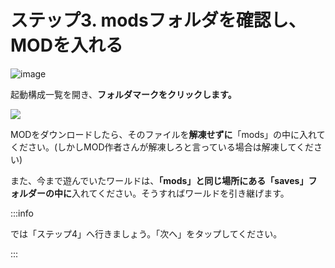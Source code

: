 # ステップ3. modsフォルダを確認し、MODを入れる

![image](https://images.ctfassets.net/44sq8tmkumx2/5O92Lm8yboMSuqsWZcIKE4/f728fd38a874d90a03761280032dd859/image.png)

起動構成一覧を開き、**フォルダマークをクリックします。**

![](https://cdn-ak.f.st-hatena.com/images/fotolife/s/sasigume/20210208/20210208093857.png)

MODをダウンロードしたら、そのファイルを**解凍せずに**「mods」の中に入れてください。(しかしMOD作者さんが解凍しろと言っている場合は解凍してください)

また、今まで遊んでいたワールドは、**「mods」と同じ場所にある「saves」フォルダーの中に**入れてください。そうすればワールドを引き継げます。

:::info

では「ステップ4」へ行きましょう。「次へ」をタップしてください。

:::
